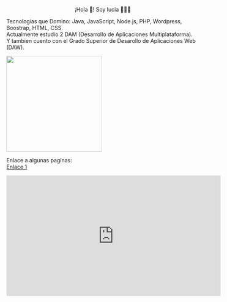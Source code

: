 <p align="center" width="300">
¡Hola 👋! Soy lucia 👨🏻‍💻</h3>
</p>
<p>
 Tecnologias que Domino: Java, JavaScript, Node.js, PHP, Wordpress, Boostrap, HTML, CSS.<br>
 Actualmente estudio 2 DAM (Desarrollo de Aplicaciones Multiplataforma). <br>
 Y tambien cuento con el Grado Superior de Desarollo de Aplicaciones Web (DAW).
</p>
<p>
 <img align="center" src="https://img.freepik.com/foto-gratis/experiencia-programacion-persona-que-trabaja-codigos-computadora_23-2150010144.jpg" height="250px" widht="300px" margin-left="50px" />
</p>
<p>
 Enlace a algunas paginas: <br>
 <a href="https://midu.dev/">Enlace 1</a>
</p>
<p>
<iframe width="560" height="315" src="https://www.youtube.com/embed/U709qY6S9rA?si=FAuaLPmWf4RPL_pI" title="YouTube video player" frameborder="0" allow="accelerometer; autoplay; clipboard-write; encrypted-media; gyroscope; picture-in-picture; web-share" referrerpolicy="strict-origin-when-cross-origin" allowfullscreen></iframe>

</p>
